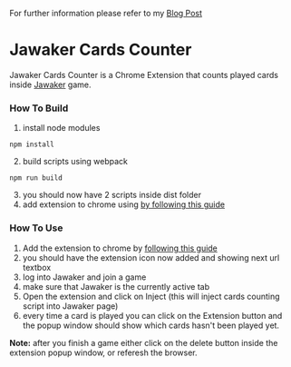 
For further information please refer to my [Blog Post](http7://mzmuse.com/blog/jawaker-cards-counter)

# Jawaker Cards Counter


Jawaker Cards Counter is a Chrome Extension that counts played cards inside [Jawaker](https://jawaker.com/) game.



### How To Build
1. install node modules
```
npm install
```
2. build scripts using webpack
```
npm run build
```
3. you should now have 2 scripts inside dist folder
4. add extension to chrome using [by following this guide](https://developer.chrome.com/extensions/getstarted#unpacked)






### How To Use
1. Add the extension to chrome by [following this guide](https://developer.chrome.com/extensions/getstarted#unpacked)
2. you should have the extension icon now added and showing next url textbox
3. log into Jawaker and join a game
4. make sure that Jawaker is the currently active tab 
5. Open the extension and click on Inject (this will inject cards counting script into Jawaker page)
6. every time a card is played you can click on the Extension button and  the popup window  should show which cards hasn't been played yet.



**Note:** after you finish a game either click on the delete button inside the extension popup window, or referesh the browser.


